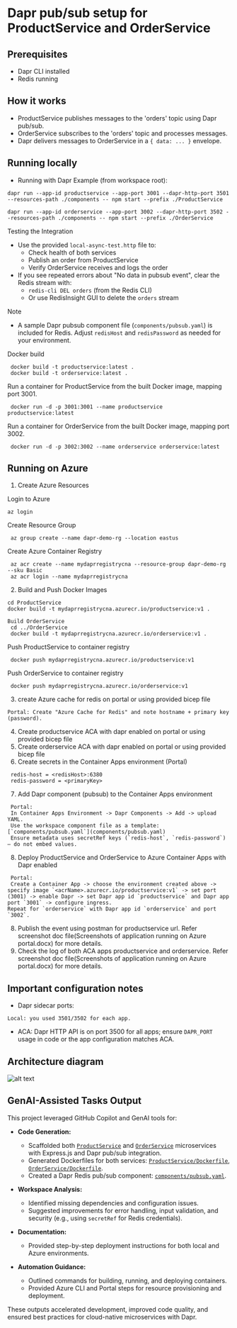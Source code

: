 # Dapr pub/sub setup for ProductService and OrderService

## Prerequisites
- Dapr CLI installed
- Redis running

## How it works
- ProductService publishes messages to the 'orders' topic using Dapr pub/sub.
- OrderService subscribes to the 'orders' topic and processes messages.
- Dapr delivers messages to OrderService in a `{ data: ... }` envelope.

## Running locally

- Running with Dapr
Example (from workspace root):

```
dapr run --app-id productservice --app-port 3001 --dapr-http-port 3501 --resources-path ./components -- npm start --prefix ./ProductService

dapr run --app-id orderservice --app-port 3002 --dapr-http-port 3502 --resources-path ./components -- npm start --prefix ./OrderService

```

 Testing the Integration
- Use the provided `local-async-test.http` file to:
  - Check health of both services
  - Publish an order from ProductService
  - Verify OrderService receives and logs the order
- If you see repeated errors about "No data in pubsub event", clear the Redis stream with:
  - `redis-cli DEL orders` (from the Redis CLI)
  - Or use RedisInsight GUI to delete the `orders` stream

 Note
- A sample Dapr pubsub component file (`components/pubsub.yaml`) is included for Redis. Adjust `redisHost` and `redisPassword` as needed for your environment.

Docker build
```
 docker build -t productservice:latest .
 docker build -t orderservice:latest .
```
Run a container for ProductService from the built Docker image, mapping port 3001.
```
 docker run -d -p 3001:3001 --name productservice productservice:latest
```
Run a container for OrderService from the built Docker image, mapping port 3002.
```
 docker run -d -p 3002:3002 --name orderservice orderservice:latest
```
## Running on Azure

1. Create Azure Resources

 Login to Azure
 ```
az login
```
Create Resource Group
```
 az group create --name dapr-demo-rg --location eastus
```

Create Azure Container Registry
```
 az acr create --name mydaprregistrycna --resource-group dapr-demo-rg --sku Basic
 az acr login --name mydaprregistrycna
```

2. Build and Push Docker Images
```
cd ProductService
docker build -t mydaprregistrycna.azurecr.io/productservice:v1 .

Build OrderService
 cd ../OrderService
 docker build -t mydaprregistrycna.azurecr.io/orderservice:v1 .
```
Push ProductService to container registry
```
 docker push mydaprregistrycna.azurecr.io/productservice:v1
```
Push OrderService to container registry
```
 docker push mydaprregistrycna.azurecr.io/orderservice:v1
```

3. create Azure cache for redis on portal or using provided bicep file
 ```
 Portal: Create "Azure Cache for Redis" and note hostname + primary key (password).
```
4. Create productservice ACA with dapr enabled on portal or using provided bicep file
5. Create orderservice ACA with dapr enabled on portal or using provided bicep file
6. Create secrets in the Container Apps environment (Portal)
   
``` In the Container Apps Environment -> Settings -> Secrets -> Add secrets:
 redis-host = <redisHost>:6380 
 redis-password = <primaryKey>
 ```
7. Add Dapr component (pubsub) to the Container Apps environment
```
 Portal:
 In Container Apps Environment -> Dapr Components -> Add -> upload YAML.
 Use the workspace component file as a template: [`components/pubsub.yaml`](components/pubsub.yaml)
 Ensure metadata uses secretRef keys (`redis-host`, `redis-password`) — do not embed values.
 ```
8.  Deploy ProductService and OrderService to Azure Container Apps with Dapr enabled
```
 Portal:
 Create a Container App -> choose the environment created above -> specify image `<acrName>.azurecr.io/productservice:v1` -> set port (3001) -> enable Dapr -> set Dapr app id `productservice` and Dapr app port `3001` -> configure ingress.
Repeat for `orderservice` with Dapr app id `orderservice` and port `3002`.
```
8. Publish the event using postman for productservice url. Refer screenshot doc file(Screenshots of application running on Azure portal.docx) for more details.
9. Check the log of both ACA apps productservice and orderservice. Refer screenshot doc file(Screenshots of application running on Azure portal.docx) for more details.

## Important configuration notes
- Dapr sidecar ports:
 ```
 Local: you used 3501/3502 for each app.
```
- ACA: Dapr HTTP API is on port 3500 for all apps; ensure `DAPR_PORT` usage in code or the app configuration matches ACA.

## Architecture diagram

![alt text](image.png)

## GenAI-Assisted Tasks Output

This project leveraged GitHub Copilot and GenAI tools for:

- **Code Generation:**  
  - Scaffolded both [`ProductService`](ProductService/index.js) and [`OrderService`](OrderService/index.js) microservices with Express.js and Dapr pub/sub integration.
  - Generated Dockerfiles for both services: [`ProductService/Dockerfile`](ProductService/Dockerfile), [`OrderService/Dockerfile`](OrderService/Dockerfile).
  - Created a Dapr Redis pub/sub component: [`components/pubsub.yaml`](components/pubsub.yaml).

- **Workspace Analysis:**  
  - Identified missing dependencies and configuration issues.
  - Suggested improvements for error handling, input validation, and security (e.g., using `secretRef` for Redis credentials).

- **Documentation:**  
  - Provided step-by-step deployment instructions for both local and Azure environments.

- **Automation Guidance:**  
  - Outlined commands for building, running, and deploying containers.
  - Provided Azure CLI and Portal steps for resource provisioning and deployment.

These outputs accelerated development, improved code quality, and ensured best practices for cloud-native microservices with Dapr.